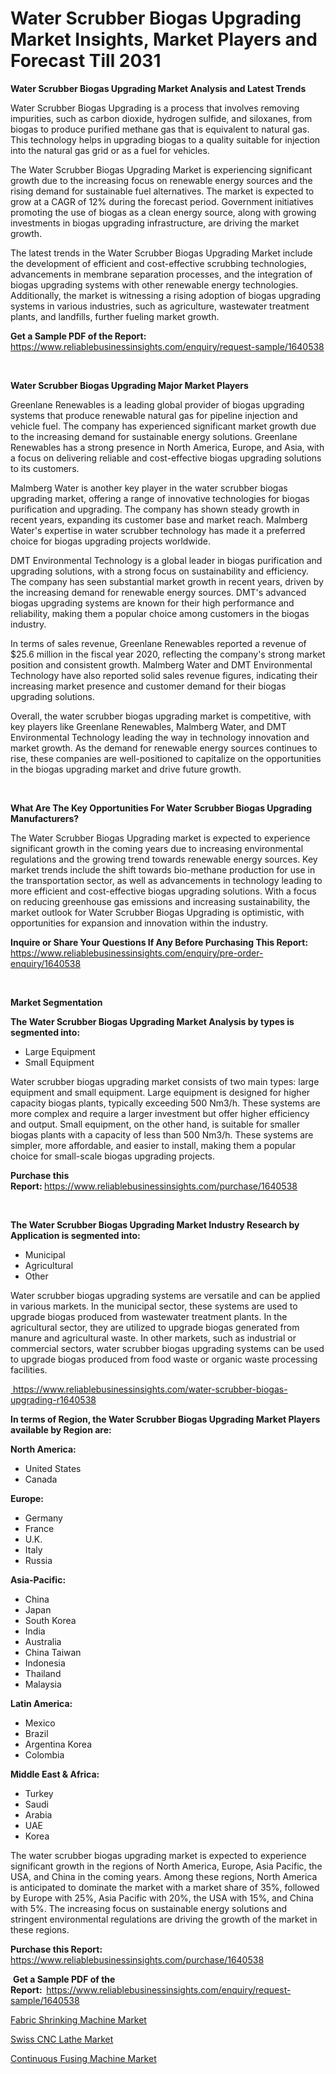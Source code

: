 <p><h1>Water Scrubber Biogas Upgrading Market Insights, Market Players and Forecast Till 2031</h1></p><p><strong>Water Scrubber Biogas Upgrading Market Analysis and Latest Trends</strong></p>
<p><p>Water Scrubber Biogas Upgrading is a process that involves removing impurities, such as carbon dioxide, hydrogen sulfide, and siloxanes, from biogas to produce purified methane gas that is equivalent to natural gas. This technology helps in upgrading biogas to a quality suitable for injection into the natural gas grid or as a fuel for vehicles.</p><p>The Water Scrubber Biogas Upgrading Market is experiencing significant growth due to the increasing focus on renewable energy sources and the rising demand for sustainable fuel alternatives. The market is expected to grow at a CAGR of 12% during the forecast period. Government initiatives promoting the use of biogas as a clean energy source, along with growing investments in biogas upgrading infrastructure, are driving the market growth.</p><p>The latest trends in the Water Scrubber Biogas Upgrading Market include the development of efficient and cost-effective scrubbing technologies, advancements in membrane separation processes, and the integration of biogas upgrading systems with other renewable energy technologies. Additionally, the market is witnessing a rising adoption of biogas upgrading systems in various industries, such as agriculture, wastewater treatment plants, and landfills, further fueling market growth.</p></p>
<p><strong>Get a Sample PDF of the Report:&nbsp;</strong> <a href="https://www.reliablebusinessinsights.com/enquiry/request-sample/1640538">https://www.reliablebusinessinsights.com/enquiry/request-sample/1640538</a></p>
<p>&nbsp;</p>
<p><strong>Water Scrubber Biogas Upgrading Major Market Players</strong></p>
<p><p>Greenlane Renewables is a leading global provider of biogas upgrading systems that produce renewable natural gas for pipeline injection and vehicle fuel. The company has experienced significant market growth due to the increasing demand for sustainable energy solutions. Greenlane Renewables has a strong presence in North America, Europe, and Asia, with a focus on delivering reliable and cost-effective biogas upgrading solutions to its customers.</p><p>Malmberg Water is another key player in the water scrubber biogas upgrading market, offering a range of innovative technologies for biogas purification and upgrading. The company has shown steady growth in recent years, expanding its customer base and market reach. Malmberg Water's expertise in water scrubber technology has made it a preferred choice for biogas upgrading projects worldwide.</p><p>DMT Environmental Technology is a global leader in biogas purification and upgrading solutions, with a strong focus on sustainability and efficiency. The company has seen substantial market growth in recent years, driven by the increasing demand for renewable energy sources. DMT's advanced biogas upgrading systems are known for their high performance and reliability, making them a popular choice among customers in the biogas industry.</p><p>In terms of sales revenue, Greenlane Renewables reported a revenue of $25.6 million in the fiscal year 2020, reflecting the company's strong market position and consistent growth. Malmberg Water and DMT Environmental Technology have also reported solid sales revenue figures, indicating their increasing market presence and customer demand for their biogas upgrading solutions.</p><p>Overall, the water scrubber biogas upgrading market is competitive, with key players like Greenlane Renewables, Malmberg Water, and DMT Environmental Technology leading the way in technology innovation and market growth. As the demand for renewable energy sources continues to rise, these companies are well-positioned to capitalize on the opportunities in the biogas upgrading market and drive future growth.</p></p>
<p>&nbsp;</p>
<p><strong>What Are The Key Opportunities For Water Scrubber Biogas Upgrading Manufacturers?</strong></p>
<p><p>The Water Scrubber Biogas Upgrading market is expected to experience significant growth in the coming years due to increasing environmental regulations and the growing trend towards renewable energy sources. Key market trends include the shift towards bio-methane production for use in the transportation sector, as well as advancements in technology leading to more efficient and cost-effective biogas upgrading solutions. With a focus on reducing greenhouse gas emissions and increasing sustainability, the market outlook for Water Scrubber Biogas Upgrading is optimistic, with opportunities for expansion and innovation within the industry.</p></p>
<p><strong>Inquire or Share Your Questions If Any Before Purchasing This Report:</strong> <a href="https://www.reliablebusinessinsights.com/enquiry/pre-order-enquiry/1640538">https://www.reliablebusinessinsights.com/enquiry/pre-order-enquiry/1640538</a></p>
<p>&nbsp;</p>
<p><strong>Market Segmentation</strong></p>
<p><strong>The Water Scrubber Biogas Upgrading Market Analysis by types is segmented into:</strong></p>
<p><ul><li>Large Equipment</li><li>Small Equipment</li></ul></p>
<p><p>Water scrubber biogas upgrading market consists of two main types: large equipment and small equipment. Large equipment is designed for higher capacity biogas plants, typically exceeding 500 Nm3/h. These systems are more complex and require a larger investment but offer higher efficiency and output. Small equipment, on the other hand, is suitable for smaller biogas plants with a capacity of less than 500 Nm3/h. These systems are simpler, more affordable, and easier to install, making them a popular choice for small-scale biogas upgrading projects.</p></p>
<p><strong>Purchase this Report:&nbsp;</strong><a href="https://www.reliablebusinessinsights.com/purchase/1640538">https://www.reliablebusinessinsights.com/purchase/1640538</a></p>
<p>&nbsp;</p>
<p><strong>The Water Scrubber Biogas Upgrading Market Industry Research by Application is segmented into:</strong></p>
<p><ul><li>Municipal</li><li>Agricultural</li><li>Other</li></ul></p>
<p><p>Water scrubber biogas upgrading systems are versatile and can be applied in various markets. In the municipal sector, these systems are used to upgrade biogas produced from wastewater treatment plants. In the agricultural sector, they are utilized to upgrade biogas generated from manure and agricultural waste. In other markets, such as industrial or commercial sectors, water scrubber biogas upgrading systems can be used to upgrade biogas produced from food waste or organic waste processing facilities.</p></p>
<p><a href="https://www.reliablebusinessinsights.com/water-scrubber-biogas-upgrading-r1640538">&nbsp;https://www.reliablebusinessinsights.com/water-scrubber-biogas-upgrading-r1640538</a></p>
<p><strong>In terms of Region, the Water Scrubber Biogas Upgrading Market Players available by Region are:</strong></p>
<p>
    <p> <strong> North America: </strong>
        <ul>
            <li>United States</li>
            <li>Canada</li>
        </ul>
        </p> 
    <p> <strong> Europe: </strong>
        <ul>
            <li>Germany</li>
            <li>France</li>
            <li>U.K.</li>
            <li>Italy</li>
            <li>Russia</li>
        </ul>
        </p> 
    <p> <strong> Asia-Pacific: </strong>
        <ul>
            <li>China</li>
            <li>Japan</li>
            <li>South Korea</li>
            <li>India</li>
            <li>Australia</li>
            <li>China Taiwan</li>
            <li>Indonesia</li>
            <li>Thailand</li>
            <li>Malaysia</li>
        </ul>
        </p> 
    <p> <strong> Latin America: </strong>
        <ul>
            <li>Mexico</li>
            <li>Brazil</li>
            <li>Argentina Korea</li>
            <li>Colombia</li>
        </ul>
        </p> 
    <p> <strong> Middle East & Africa: </strong>
        <ul>
            <li>Turkey</li>
            <li>Saudi</li>
            <li>Arabia</li>
            <li>UAE</li>
            <li>Korea</li>
        </ul>
    </p>
    </p>
<p><p>The water scrubber biogas upgrading market is expected to experience significant growth in the regions of North America, Europe, Asia Pacific, the USA, and China in the coming years. Among these regions, North America is anticipated to dominate the market with a market share of 35%, followed by Europe with 25%, Asia Pacific with 20%, the USA with 15%, and China with 5%. The increasing focus on sustainable energy solutions and stringent environmental regulations are driving the growth of the market in these regions.</p></p>
<p><strong>Purchase this Report: </strong><a href="https://www.reliablebusinessinsights.com/purchase/1640538">https://www.reliablebusinessinsights.com/purchase/1640538</a></p>
<p>&nbsp;<strong>Get a Sample PDF of the Report:&nbsp;&nbsp;</strong><a href="https://www.reliablebusinessinsights.com/enquiry/request-sample/1640538">https://www.reliablebusinessinsights.com/enquiry/request-sample/1640538</a></p>
<p><strong></strong></p>
<p><p><a href="https://github.com/beatblasta/Market-Research-Report-List-4/blob/main/fabric-shrinking-machine-market.md">Fabric Shrinking Machine Market</a></p><p><a href="https://github.com/provorikovar/Market-Research-Report-List-5/blob/main/swiss-cnc-lathe-market.md">Swiss CNC Lathe Market</a></p><p><a href="https://github.com/angelajermaine/Market-Research-Report-List-4/blob/main/continuous-fusing-machine-market.md">Continuous Fusing Machine Market</a></p></p>